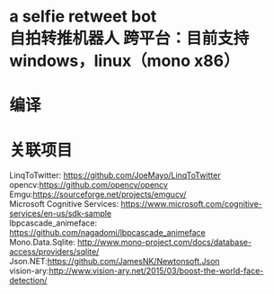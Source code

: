 a selfie retweet bot<br>
自拍转推机器人
跨平台：目前支持windows，linux（mono x86）
===
编译
===




关联项目
===
LinqToTwitter: https://github.com/JoeMayo/LinqToTwitter<br>
opencv:https://github.com/opencv/opencv<br>
Emgu:https://sourceforge.net/projects/emgucv/<br>
Microsoft Cognitive Services: https://www.microsoft.com/cognitive-services/en-us/sdk-sample<br>
lbpcascade_animeface: https://github.com/nagadomi/lbpcascade_animeface<br>
Mono.Data.Sqlite: http://www.mono-project.com/docs/database-access/providers/sqlite/<br>
Json.NET:https://github.com/JamesNK/Newtonsoft.Json<br>
vision-ary:http://www.vision-ary.net/2015/03/boost-the-world-face-detection/
